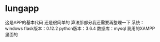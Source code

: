 # lungapp
这是APP的基本代码 还是很简单的 算法那部分我还需要再整理一下
系统：windows 
flask版本：0.12.2
python版本：3.6.4
数据库：mysql 我用的XAMPP里面的
